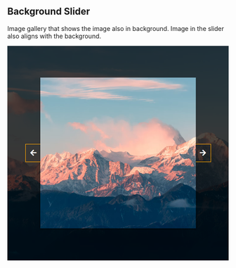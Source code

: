 ## Background Slider

Image gallery that shows the image also in background. Image in the slider also aligns with the background.

![Background Slider](background-slider.png)
